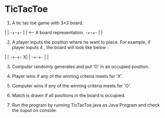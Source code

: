 # TicTacToe

1. A tic tac toe game with 3*3 board.

 | | 
-+-+-
 | |      <-- A board representation.
-+-+-
 | | 
 
 
2. A player inputs the position where he want to place. For example, if player inputs 4 , the board will look like below :

 | | 
-+-+-
X| | 
-+-+-
 | | 
 
 
3. Computer randomly generates and put 'O' in an occupied position.

4. Player wins if any of the winning criteria meets for 'X'.

5. Computer wins if any of the winning criteria meets for 'O'.

6. Match is drawn if all positions in the board is occupied.

7. Run the program by running TicTacToe.java as Java Program and check the ouput on console.